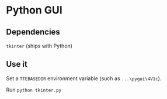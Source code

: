 # Python GUI

## Dependencies

`tkinter` (ships with Python)

## Use it

Set a `TTEBASEDIR` environment variable (such as `...\pygui\4V1c`).

Run `python tkinter.py`